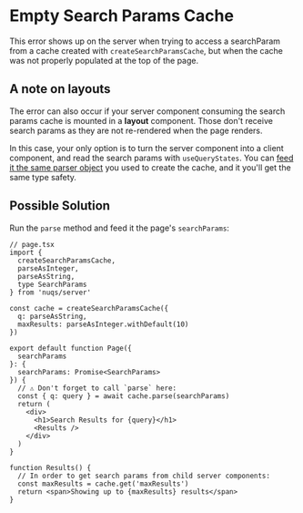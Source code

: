 # Empty Search Params Cache

This error shows up on the server when trying to access a searchParam from
a cache created with `createSearchParamsCache`, but when the cache was not
properly populated at the top of the page.

## A note on layouts

The error can also occur if your server component consuming the search params
cache is mounted in a **layout** component. Those don't receive search params as
they are not re-rendered when the page renders.

In this case, your only option is to turn the server component into a client
component, and read the search params with `useQueryStates`. You can
[feed it the same parser object](https://github.com/47ng/nuqs#accessing-searchparams-in-server-components)
you used to create the cache, and it you'll get the same
type safety.

## Possible Solution

Run the `parse` method and feed it the page's `searchParams`:

```tsx
// page.tsx
import {
  createSearchParamsCache,
  parseAsInteger,
  parseAsString,
  type SearchParams
} from 'nuqs/server'

const cache = createSearchParamsCache({
  q: parseAsString,
  maxResults: parseAsInteger.withDefault(10)
})

export default function Page({
  searchParams
}: {
  searchParams: Promise<SearchParams>
}) {
  // ⚠️ Don't forget to call `parse` here:
  const { q: query } = await cache.parse(searchParams)
  return (
    <div>
      <h1>Search Results for {query}</h1>
      <Results />
    </div>
  )
}

function Results() {
  // In order to get search params from child server components:
  const maxResults = cache.get('maxResults')
  return <span>Showing up to {maxResults} results</span>
}
```
